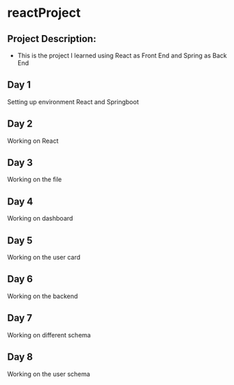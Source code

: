 # reactProject

## Project Description:
- This is the project I learned using React as Front End and Spring as Back End

## Day 1
Setting up environment React and Springboot

## Day 2 
Working on React 

## Day 3
Working on the file

## Day 4
Working on dashboard

## Day 5
Working on the user card

## Day 6 
Working on the backend

## Day 7 
Working on different schema

## Day 8
Working on the user schema